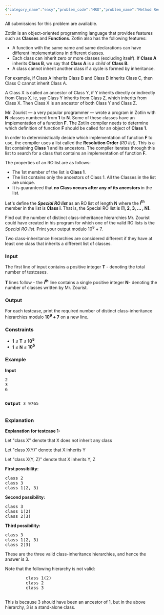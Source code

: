 ```yaml
---
{"category_name":"easy","problem_code":"MRO","problem_name":"Method Resolution Order","languages_supported":{"0":"C","1":"CPP14","2":"JAVA","3":"PYTH","4":"PYTH 3.5","5":"PYPY","6":"CS2","7":"PAS fpc","8":"PAS gpc","9":"RUBY","10":"PHP","11":"GO","12":"NODEJS","13":"HASK","14":"rust","15":"SCALA","16":"swift","17":"D","18":"PERL","19":"FORT","20":"WSPC","21":"ADA","22":"CAML","23":"ICK","24":"BF","25":"ASM","26":"CLPS","27":"PRLG","28":"ICON","29":"SCM qobi","30":"PIKE","31":"ST","32":"NICE","33":"LUA","34":"BASH","35":"NEM","36":"LISP sbcl","37":"LISP clisp","38":"SCM guile","39":"JS","40":"ERL","41":"TCL","42":"kotlin","43":"PERL6","44":"TEXT","45":"SCM chicken","46":"CLOJ","47":"COB","48":"FS"},"max_timelimit":1,"source_sizelimit":50000,"problem_author":"wittyceaser","problem_tester":null,"date_added":"25-11-2017","tags":{"0":"acm17chn","1":"chn17rol","2":"dynamic","3":"easy","4":"wittyceaser"},"editorial_url":"https://discuss.codechef.com/problems/MRO","time":{"view_start_date":1515357000,"submit_start_date":1515357000,"visible_start_date":1515357000,"end_date":1735669800},"is_direct_submittable":false,"layout":"problem"}
---
```

<span class="solution-visible-txt">All submissions for this problem are available.</span><p>Zotlin is an object-oriented programming language that provides features such as <b>Classes</b> and <b>Functions</b>. Zotlin also has the following features:</p>
<ul>
<li>A function with the same name and same declarations can have different implementations in different classes.</li>
<li>Each class can inherit zero or more classes (excluding itself). If <b>Class A</b> inherits <b>Class B</b>, we say that <b>Class A</b> is a <em>child</em> of <b>Class B</b>.</li>
<li>A class cannot inherit another class if a cycle is formed by inheritance.</li>
</ul>

<p></p>
<p>For example, if Class A inherits Class B and Class B inherits Class C, then Class C cannot inherit Class A.</p>

<p>A Class X is called an ancestor of Class Y, if Y inherits directly or indirectly from Class X. ie, say Class Y inherits from Class Z, which inherits from Class X. Then Class X is an ancestor of both Class Y and Class Z.</p>
<p></p>

<p>Mr. Zourist — a very popular programmer — wrote a program in Zotlin with <b>N</b> classes numbered from <b>1</b> to <b>N</b>. Some of these classes have an implementation of a function <b>F</b>. The Zotlin compiler needs to determine which definition of function <b>F</b> should be called for an object of <b>Class 1</b>.</p>
<p>In order to deterministically decide which implementation of function <b>F</b> to use, the compiler uses a list called the <b>Resolution Order</b> <em>(RO list)</em>. This is a list containing <b>Class 1</b> and its ancestors. The compiler iterates through this list to search for a class that contains an implementation of function <b>F</b>.</p>
<p>The properties of an RO list are as follows:</p>
<ul>
<li>The 1st member of the list is <b>Class 1</b>.</li>
<li>The list contains only the ancestors of Class 1. All the Classes in the list are unique.</li>
<li>It is guaranteed that <b>no Class occurs after any of its ancestors </b>in the list.</li>
</ul>

<p></p>

<p>Let's define the <em><b>Special RO list</b></em> as an RO list of length <b>N</b> where the <b>i<sup>th</sup></b> member in the list is <b>Class i</b>. That is, the Special RO list is <b>[1, 2, 3, ... , N]</b>.</p>
<p>Find out the number of distinct class-inheritance hierarchies Mr. Zourist could have created in his program for which one of the valid RO lists is the <em>Special RO list</em>. Print your output modulo 10<sup>9</sup> + 7.</p>

<p>
    Two class-inheritance hierarchies are considered different if they have at least one class that inherits a different list of classes.
</p>

<h3>Input</h3>
<p>The first line of input contains a positive integer <b>T</b> - denoting the total number of testcases.</p>
<p><b>T</b> lines follow - the <b>i<sup>th</sup></b> line contains a single positive integer <b>N</b>- denoting the number of classes written by Mr. Zourist.</p>
<p></p>

<h3>Output</h3>
<p>For each testcase, print the required number of distinct class-inheritance hierarchies modulo <b>10<sup>9</sup> + 7</b> on a new line.</p>
<p></p>

<h3>Constraints</h3>
<ul>
<li><b>1</b> ≤ <b>T</b> ≤ <b>10<sup>5</sup></b></li>
<li><b>1</b> ≤ <b>N</b> ≤ <b>10<sup>5</sup></b></li>
</ul>

<h3>Example</h3>
<b>Input</b><pre>
2
3
6

<b>Output</b>
3
9765
</pre>

<p></p>

<h3>Explanation</h3>
<p><b>Explanation for testcase 1:</b></p>
<p>Let "class X" denote that X does not inherit any class</p>
<p>Let "class X(Y)" denote that X inherits Y</p>
<p>Let "class X(Y, Z)" denote that X inherits Y, Z</p>
<p></p>
<p><b>First possibility:</b>
<pre>
class 2
class 3
class 1(2, 3)
</pre>
</p>

<p><b>Second possibility:</b>
<pre>
class 3
class 1(2)
class 2(3)
</pre>
</p>

<p><b>Third possibility:</b>
<pre>
class 3
class 1(2, 3)
class 2(3)
</pre>
</p>
<p>These are the three valid class-inheritance hierarchies, and hence the answer is 3.</p>
<p>
    Note that the following hierarchy is not valid:
    <pre>
        class 1(2)
        class 2
        class 3
    </pre>
    This is because 3 should have been an ancestor of 1, but in the above hierarchy, 3 is a stand-alone class.
</p>